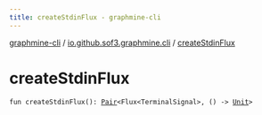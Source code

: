 ```yaml
---
title: createStdinFlux - graphmine-cli
---
```


[graphmine-cli](../index.html) / [io.github.sof3.graphmine.cli](index.html) / [createStdinFlux](./create-stdin-flux.html)

# createStdinFlux

`fun createStdinFlux(): `[`Pair`](https://kotlinlang.org/api/latest/jvm/stdlib/kotlin/-pair/index.html)`<Flux<TerminalSignal>, () -> `[`Unit`](https://kotlinlang.org/api/latest/jvm/stdlib/kotlin/-unit/index.html)`>`